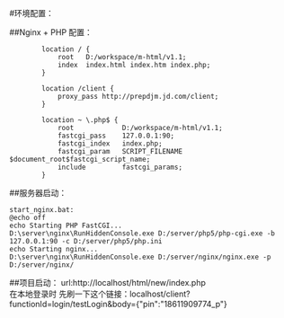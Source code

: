 
#环境配置：
		
##Nginx + PHP 配置：
```shell
		location / {
            root   D:/workspace/m-html/v1.1;
            index  index.html index.htm index.php;
        }
		
		location /client {
			proxy_pass http://prepdjm.jd.com/client;
		}
		
		location ~ \.php$ {
			root			D:/workspace/m-html/v1.1;
			fastcgi_pass 	127.0.0.1:90;
			fastcgi_index	index.php;
			fastcgi_param	SCRIPT_FILENAME $document_root$fastcgi_script_name;
			include			fastcgi_params;
		}
```
##服务器启动：
```shell
start_nginx.bat:
@echo off
echo Starting PHP FastCGI...
D:\server\nginx\RunHiddenConsole.exe D:/server/php5/php-cgi.exe -b 127.0.0.1:90 -c D:/server/php5/php.ini
echo Starting nginx...
D:\server\nginx\RunHiddenConsole.exe D:/server/nginx/nginx.exe -p D:/server/nginx/
```
##项目启动：
url:http://localhost/html/new/index.php <br>
在本地登录时 先刷一下这个链接：localhost/client?functionId=login/testLogin&body={"pin":"18611909774_p"}
